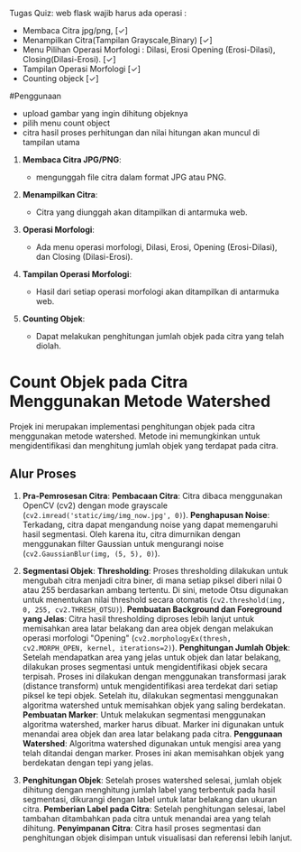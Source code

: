 Tugas Quiz:
web flask wajib harus ada operasi :

- Membaca Citra jpg/png, [✓]
- Menampilkan Citra(Tampilan Grayscale,Binary) [✓]
- Menu Pilihan Operasi Morfologi : Dilasi, Erosi Opening (Erosi-Dilasi), Closing(Dilasi-Erosi). [✓]
- Tampilan Operasi Morfologi [✓]
- Counting objeck [✓]

#Penggunaan

- upload gambar yang ingin dihitung objeknya
- pilih menu count object
- citra hasil proses perhitungan dan nilai hitungan akan muncul di tampilan utama

1. **Membaca Citra JPG/PNG**:

   - mengunggah file citra dalam format JPG atau PNG.

2. **Menampilkan Citra**:

   - Citra yang diunggah akan ditampilkan di antarmuka web.

3. **Operasi Morfologi**:

   - Ada menu operasi morfologi, Dilasi, Erosi, Opening (Erosi-Dilasi), dan Closing (Dilasi-Erosi).

4. **Tampilan Operasi Morfologi**:

   - Hasil dari setiap operasi morfologi akan ditampilkan di antarmuka web.

5. **Counting Objek**:
   - Dapat melakukan penghitungan jumlah objek pada citra yang telah diolah.

# Count Objek pada Citra Menggunakan Metode Watershed

Projek ini merupakan implementasi penghitungan objek pada citra menggunakan metode watershed. Metode ini memungkinkan untuk mengidentifikasi dan menghitung jumlah objek yang terdapat pada citra.

## Alur Proses

1. **Pra-Pemrosesan Citra**:
   **Pembacaan Citra**: Citra dibaca menggunakan OpenCV (cv2) dengan mode grayscale (`cv2.imread('static/img/img_now.jpg', 0)`).
   **Penghapusan Noise**: Terkadang, citra dapat mengandung noise yang dapat memengaruhi hasil segmentasi. Oleh karena itu, citra dimurnikan dengan menggunakan filter Gaussian untuk mengurangi noise (`cv2.GaussianBlur(img, (5, 5), 0)`).

2. **Segmentasi Objek**:
   **Thresholding**: Proses thresholding dilakukan untuk mengubah citra menjadi citra biner, di mana setiap piksel diberi nilai 0 atau 255 berdasarkan ambang tertentu. Di sini, metode Otsu digunakan untuk menentukan nilai threshold secara otomatis (`cv2.threshold(img, 0, 255, cv2.THRESH_OTSU)`).
   **Pembuatan Background dan Foreground yang Jelas**: Citra hasil thresholding diproses lebih lanjut untuk memisahkan area latar belakang dan area objek dengan melakukan operasi morfologi "Opening" (`cv2.morphologyEx(thresh, cv2.MORPH_OPEN, kernel, iterations=2)`).
   **Penghitungan Jumlah Objek**: Setelah mendapatkan area yang jelas untuk objek dan latar belakang, dilakukan proses segmentasi untuk mengidentifikasi objek secara terpisah. Proses ini dilakukan dengan menggunakan transformasi jarak (distance transform) untuk mengidentifikasi area terdekat dari setiap piksel ke tepi objek. Setelah itu, dilakukan segmentasi menggunakan algoritma watershed untuk memisahkan objek yang saling berdekatan.
   **Pembuatan Marker**: Untuk melakukan segmentasi menggunakan algoritma watershed, marker harus dibuat. Marker ini digunakan untuk menandai area objek dan area latar belakang pada citra.
   **Penggunaan Watershed**: Algoritma watershed digunakan untuk mengisi area yang telah ditandai dengan marker. Proses ini akan memisahkan objek yang berdekatan dengan tepi yang jelas.

3. **Penghitungan Objek**:
   Setelah proses watershed selesai, jumlah objek dihitung dengan menghitung jumlah label yang terbentuk pada hasil segmentasi, dikurangi dengan label untuk latar belakang dan ukuran citra.
   **Pemberian Label pada Citra**: Setelah penghitungan selesai, label tambahan ditambahkan pada citra untuk menandai area yang telah dihitung.
   **Penyimpanan Citra**: Citra hasil proses segmentasi dan penghitungan objek disimpan untuk visualisasi dan referensi lebih lanjut.
